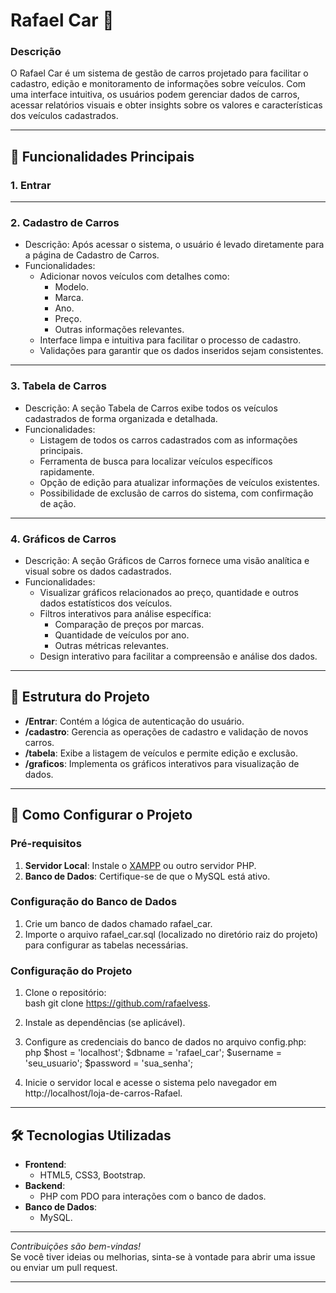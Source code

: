 # Rafael Car 🚗

### Descrição

O Rafael Car é um sistema de gestão de carros projetado para facilitar o cadastro, edição e monitoramento de informações sobre veículos. Com uma interface intuitiva, os usuários podem gerenciar dados de carros, acessar relatórios visuais e obter insights sobre os valores e características dos veículos cadastrados.  

---

## 🎯 Funcionalidades Principais

### 1. Entrar   

---

### 2. Cadastro de Carros  
- Descrição: Após acessar o sistema, o usuário é levado diretamente para a página de Cadastro de Carros.
- Funcionalidades:
  - Adicionar novos veículos com detalhes como:
    - Modelo.
    - Marca.
    - Ano.
    - Preço.
    - Outras informações relevantes.
  - Interface limpa e intuitiva para facilitar o processo de cadastro.
  - Validações para garantir que os dados inseridos sejam consistentes.

---

### 3. Tabela de Carros
- Descrição: A seção Tabela de Carros exibe todos os veículos cadastrados de forma organizada e detalhada.
- Funcionalidades:
  - Listagem de todos os carros cadastrados com as informações principais.
  - Ferramenta de busca para localizar veículos específicos rapidamente.
  - Opção de edição para atualizar informações de veículos existentes.
  - Possibilidade de exclusão de carros do sistema, com confirmação de ação.

---

### 4. Gráficos de Carros  
- Descrição: A seção Gráficos de Carros fornece uma visão analítica e visual sobre os dados cadastrados.
- Funcionalidades:
  - Visualizar gráficos relacionados ao preço, quantidade e outros dados estatísticos dos veículos.
  - Filtros interativos para análise específica:
    - Comparação de preços por marcas.
    - Quantidade de veículos por ano.
    - Outras métricas relevantes.
  - Design interativo para facilitar a compreensão e análise dos dados.

---

## 📂 Estrutura do Projeto

- **/Entrar**: Contém a lógica de autenticação do usuário.
- **/cadastro**: Gerencia as operações de cadastro e validação de novos carros.
- **/tabela**: Exibe a listagem de veículos e permite edição e exclusão.
- **/graficos**: Implementa os gráficos interativos para visualização de dados.

---

## 🚀 Como Configurar o Projeto

### Pré-requisitos  
1. **Servidor Local**: Instale o [XAMPP](https://www.apachefriends.org/) ou outro servidor PHP.  
2. **Banco de Dados**: Certifique-se de que o MySQL está ativo.

### Configuração do Banco de Dados  
1. Crie um banco de dados chamado rafael_car.  
2. Importe o arquivo rafael_car.sql (localizado no diretório raiz do projeto) para configurar as tabelas necessárias.  

### Configuração do Projeto  
1. Clone o repositório:  
   bash
   git clone https://github.com/rafaelvess.
   
2. Instale as dependências (se aplicável).  
3. Configure as credenciais do banco de dados no arquivo config.php:  
   php
   $host = 'localhost';
   $dbname = 'rafael_car';
   $username = 'seu_usuario';
   $password = 'sua_senha';
   
4. Inicie o servidor local e acesse o sistema pelo navegador em http://localhost/loja-de-carros-Rafael.

---

## 🛠 Tecnologias Utilizadas

- **Frontend**:
  - HTML5, CSS3, Bootstrap.
- **Backend**:
  - PHP com PDO para interações com o banco de dados.
- **Banco de Dados**:
  - MySQL.

---

*Contribuições são bem-vindas!*  
Se você tiver ideias ou melhorias, sinta-se à vontade para abrir uma issue ou enviar um pull request.  

---


